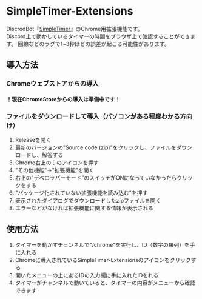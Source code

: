 # SimpleTimer-Extensions
DiscrodBot『[SimpleTimer](https://source.simpletimer.dev/)』のChrome用拡張機能です。  
Discord上で動かしているタイマーの時間をブラウザ上で確認することができます。
回線などのラグで1~3秒ほどの誤差が起こる可能性があります。

## 導入方法
### Chromeウェブストアからの導入
#### ！現在ChromeStoreからの導入は準備中です！
### ファイルをダウンロードして導入（パソコンがある程度わかる方向け）
1. Releaseを開く
2. 最新のバージョンの"Source code (zip)"をクリックし、ファイルをダウンロードし、解答する
3. Chrome右上の︙のアイコンを押す
4. "その他機能"->"拡張機能"を開く
5. 右上の"デベロッパーモード"のスイッチがONになっていなかったらクリックをする
6. "パッケージ化されていない拡張機能を読み込む"を押す
7. 表示されたダイアログでダウンロードしたzipファイルを開く
8. エラーなどがなければ拡張機能に関する情報が表示される

## 使用方法
1. タイマーを動かすチェンネルで"/chrome"を実行し、ID（数字の羅列）を手に入れる
2. Chromeに導入されているSimpleTimer-Extensionsのアイコンをクリックする
3. 開いたメニューの上にあるIDの入力欄に手に入れたIDをれる
4. タイマーがチャンネルで動いていると、タイマーの内容がメニューから確認できます
